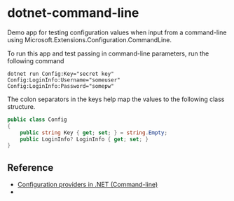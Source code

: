 # dotnet-command-line
Demo app for testing configuration values when input from a command-line using Microsoft.Extensions.Configuration.CommandLine.

To run this app and test passing in command-line parameters, run the following command

`dotnet run Config:Key="secret key" Config:LoginInfo:Username="someuser" Config:LoginInfo:Password="somepw"`

The colon separators in the keys help map the values to the following class structure.

```C#
public class Config
{
    public string Key { get; set; } = string.Empty;
    public LoginInfo? LoginInfo { get; set; }
}
```

## Reference
- [Configuration providers in .NET (Command-line)](https://learn.microsoft.com/en-us/dotnet/core/extensions/configuration-providers#command-line-configuration-provider)
- 
